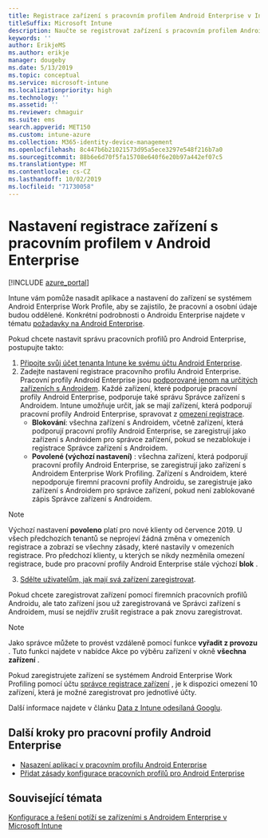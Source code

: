 ```yaml
---
title: Registrace zařízení s pracovním profilem Android Enterprise v Intune
titleSuffix: Microsoft Intune
description: Naučte se registrovat zařízení s pracovním profilem Android Enterprise v Intune.
keywords: ''
author: ErikjeMS
ms.author: erikje
manager: dougeby
ms.date: 5/13/2019
ms.topic: conceptual
ms.service: microsoft-intune
ms.localizationpriority: high
ms.technology: ''
ms.assetid: ''
ms.reviewer: chmaguir
ms.suite: ems
search.appverid: MET150
ms.custom: intune-azure
ms.collection: M365-identity-device-management
ms.openlocfilehash: 8c447b6b21021573d95a5ece3297e548f216b7a0
ms.sourcegitcommit: 88b6e6d70f5fa15708e640f6e20b97a442ef07c5
ms.translationtype: MT
ms.contentlocale: cs-CZ
ms.lasthandoff: 10/02/2019
ms.locfileid: "71730058"
---
```

# <a name="set-up-enrollment-of-android-enterprise-work-profile-devices"></a>Nastavení registrace zařízení s pracovním profilem v Android Enterprise

[!INCLUDE [azure_portal](../includes/azure_portal.md)]

Intune vám pomůže nasadit aplikace a nastavení do zařízení se systémem Android Enterprise Work Profile, aby se zajistilo, že pracovní a osobní údaje budou oddělené. Konkrétní podrobnosti o Androidu Enterprise najdete v tématu [požadavky na Android Enterprise](https://support.google.com/work/android/answer/6174145?hl=en&ref_topic=6151012).

Pokud chcete nastavit správu pracovních profilů pro Android Enterprise, postupujte takto:

1. [Připojte svůj účet tenanta Intune ke svému účtu Android Enterprise](connect-intune-android-enterprise.md).
2. Zadejte nastavení registrace pracovního profilu Android Enterprise. Pracovní profily Android Enterprise jsou [podporované jenom na určitých zařízeních s Androidem](https://support.google.com/work/android/answer/6174145?hl=en&ref_topic=6151012%20style=%22target=new_window%22). Každé zařízení, které podporuje pracovní profily Android Enterprise, podporuje také správu Správce zařízení s Androidem. Intune umožňuje určit, jak se mají zařízení, která podporují pracovní profily Android Enterprise, spravovat z [omezení registrace](enrollment-restrictions-set.md).
    - **Blokování**: všechna zařízení s Androidem, včetně zařízení, která podporují pracovní profily Android Enterprise, se zaregistrují jako zařízení s Androidem pro správce zařízení, pokud se nezablokuje i registrace Správce zařízení s Androidem. 
    - **Povolené (výchozí nastavení)** : všechna zařízení, která podporují pracovní profily Android Enterprise, se zaregistrují jako zařízení s Androidem Enterprise Work Profiling. Zařízení s Androidem, které nepodporuje firemní pracovní profily Androidu, se zaregistruje jako zařízení s Androidem pro správce zařízení, pokud není zablokované zápis Správce zařízení s Androidem. 
> [!NOTE]
> Výchozí nastavení **povoleno** platí pro nové klienty od července 2019. U všech předchozích tenantů se neprojeví žádná změna v omezeních registrace a zobrazí se všechny zásady, které nastavily v omezeních registrace. Pro předchozí klienty, u kterých se nikdy nezměnila omezení registrace, bude pro pracovní profily Android Enterprise stále výchozí **blok** .

3. [Sdělte uživatelům, jak mají svá zařízení zaregistrovat](/intune-user-help/create-a-work-profile-and-enroll-your-device-in-intune-android).  

Pokud chcete zaregistrovat zařízení pomocí firemních pracovních profilů Androidu, ale tato zařízení jsou už zaregistrovaná ve Správci zařízení s Androidem, musí se nejdřív zrušit registrace a pak znovu zaregistrovat.
> [!NOTE]
> Jako správce můžete to provést vzdáleně pomocí funkce **vyřadit z provozu** . Tuto funkci najdete v nabídce Akce po výběru zařízení v okně **všechna zařízení** .

Pokud zaregistrujete zařízení se systémem Android Enterprise Work Profiling pomocí účtu [správce registrace zařízení](device-enrollment-manager-enroll.md) , je k dispozici omezení 10 zařízení, která je možné zaregistrovat pro jednotlivé účty.

Další informace najdete v článku [Data z Intune odesílaná Googlu](../protect/data-intune-sends-to-google.md).

## <a name="next-steps-for-android-enterprise-work-profiles"></a>Další kroky pro pracovní profily Android Enterprise
- [Nasazení aplikací v pracovním profilu Android Enterprise](../apps/apps-add-android-for-work.md)
- [Přidat zásady konfigurace pracovních profilů pro Android Enterprise](../configuration/device-profiles.md)

## <a name="see-also"></a>Související témata

[Konfigurace a řešení potíží se zařízeními s Androidem Enterprise v Microsoft Intune](https://support.microsoft.com/help/4476974)
